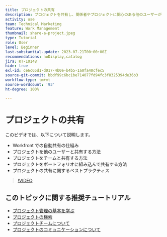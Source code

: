 ```yaml
---
title: プロジェクトの共有
description: プロジェクトを共有し、関係者やプロジェクトに関心のある他のユーザーが  [!DNL  Workfront] を使用して行われている作業を確認できるようにする方法を説明します。
activity: use
team: Technical Marketing
feature: Work Management
thumbnail: share-a-project.jpeg
type: Tutorial
role: User
level: Beginner
last-substantial-update: 2023-07-21T00:00:00Z
recommendations: noDisplay,catalog
jira: KT-10148
hide: true
exl-id: ce6c65d1-d017-4b0e-b4b5-1a0fa40cfec5
source-git-commit: bbdf99c6bc1be714077fd94fc3f8325394de36b3
workflow-type: tm+mt
source-wordcount: '93'
ht-degree: 100%

---
```



# プロジェクトの共有

このビデオでは、以下について説明します。

* Workfront での自動共有の仕組み
* プロジェクトを他のユーザーと共有する方法
* プロジェクトをチームと共有する方法
* プロジェクトをポートフォリオに組み込んで共有する方法
* プロジェクトの共有に関するベストプラクティス

>[!VIDEO](https://video.tv.adobe.com/v/3418904/?quality=12&learn=on&enablevpops=1)

## このトピックに関する推奨チュートリアル

* [プロジェクト管理の基本を学ぶ](/help/manage-work/projects/getting-started-manage-a-project.md)
* [プロジェクトの検索](/help/manage-work/projects/find-projects.md)
* [プロジェクトチームについて](/help/manage-work/projects/understand-the-project-team.md)
* [プロジェクトのコミュニケーションについて](/help/manage-work/projects/understand-project-communication.md)
